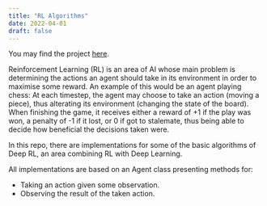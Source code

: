 ```yaml
---
title: "RL Algorithms"
date: 2022-04-01
draft: false
---
```


You may find the project [here](https://github.com/marcgil1/rl_algorithms).

Reinforcement Learning (RL) is an area of AI whose main problem is determining
the actions an agent should take in its environment in order to maximise some
reward. An example of this would be an agent playing chess: At each timestep,
the agent may choose to take an action (moving a piece), thus alterating its
environment (changing the state of the board). When finishing the game, it
receives either a reward of +1 if the play was won, a penalty of -1 if it lost,
or 0 if got to stalemate, thus being able to decide how beneficial the
decisions taken were.

In this repo, there are implementations for some of the basic algorithms of
Deep RL, an area combining RL with Deep Learning.

All implementations are based on an Agent class presenting methods for:

- Taking an action given some observation.
- Observing the result of the taken action.
